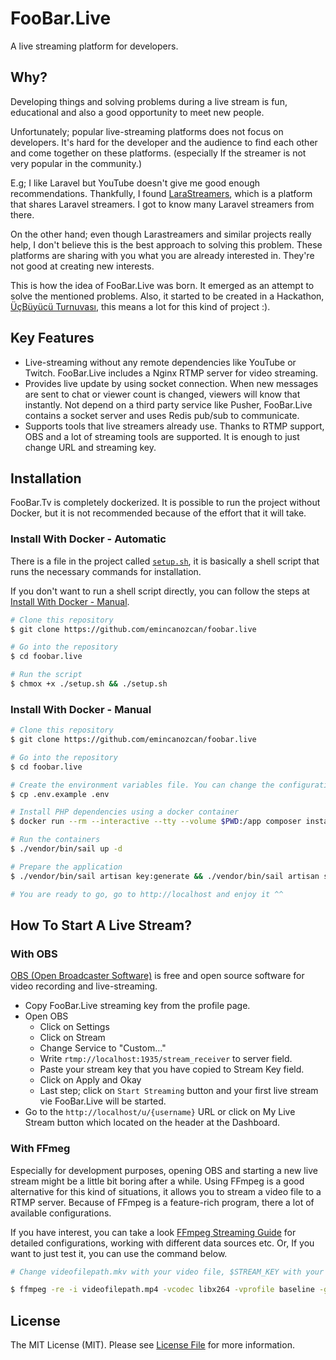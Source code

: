# FooBar.Live

A live streaming platform for developers.

## Why?

Developing things and solving problems during a live stream is fun, educational and also a good opportunity to meet new people.

Unfortunately; popular live-streaming platforms does not focus on developers. It's hard for the developer and the audience to find each other and come together on these platforms. (especially If the streamer is not very popular in the community.)

E.g; I like Laravel but YouTube doesn't give me good enough recommendations. Thankfully, I found [LaraStreamers](https://larastreamers.com/), which is a platform that shares Laravel streamers. I got to know many Laravel streamers from there. 

On the other hand; even though Larastreamers and similar projects really help, I don't believe this is the best approach to solving this problem. These platforms are sharing with you what you are already interested in. They're not good at creating new interests.

This is how the idea of FooBar.Live was born. It emerged as an attempt to solve the mentioned problems. Also, it started to be created in a Hackathon, [ÜçBüyücü Turnuvası](https://ucbuyucuturnuvasi.com/), this means a lot for this kind of project :).

## Key Features

* Live-streaming without any remote dependencies like YouTube or Twitch. FooBar.Live includes a Nginx RTMP server for video streaming.
* Provides live update by using socket connection. When new messages are sent to chat or viewer count is changed, viewers will know that instantly. Not depend on a third party service like Pusher, FooBar.Live contains a socket server and uses Redis pub/sub to communicate.  
* Supports tools that live streamers already use. Thanks to RTMP support, OBS and a lot of streaming tools are supported. It is enough to just change URL and streaming key.


## Installation

FooBar.Tv is completely dockerized. It is possible to run the project without Docker, but it is not recommended because of the effort that it will take.

### Install With Docker - Automatic

There is a file in the project called [`setup.sh`](setup.sh), it is basically a shell script that runs the necessary commands for installation.

If you don't want to run a shell script directly, you can follow the steps at [Install With Docker - Manual](#install-with-docker---manual).

```bash
# Clone this repository
$ git clone https://github.com/emincanozcan/foobar.live

# Go into the repository
$ cd foobar.live

# Run the script
$ chmox +x ./setup.sh && ./setup.sh
```


### Install With Docker - Manual

```bash
# Clone this repository
$ git clone https://github.com/emincanozcan/foobar.live

# Go into the repository
$ cd foobar.live

# Create the environment variables file. You can change the configuration in it, but it is recommended to keep it as it for first installation.
$ cp .env.example .env

# Install PHP dependencies using a docker container
$ docker run --rm --interactive --tty --volume $PWD:/app composer install

# Run the containers
$ ./vendor/bin/sail up -d

# Prepare the application
$ ./vendor/bin/sail artisan key:generate && ./vendor/bin/sail artisan storage:link && ./vendor/bin/sail artisan migrate --seed

# You are ready to go, go to http://localhost and enjoy it ^^
```

## How To Start A Live Stream?

### With OBS

[OBS (Open Broadcaster Software)](https://obsproject.com/) is free and open source software for video recording and live-streaming.

* Copy FooBar.Live streaming key from the profile page.
* Open OBS
	* Click on Settings
	* Click on Stream
	* Change Service to "Custom..."
	* Write `rtmp://localhost:1935/stream_receiver` to server field.
	* Paste your stream key that you have copied to Stream Key field.
	* Click on Apply and Okay
	* Last step; click on `Start Streaming` button and your first live stream vie FooBar.Live will be started.
* Go to the `http://localhost/u/{username}` URL or click on My Live Stream button which located on the header at the Dashboard.

### With FFmeg

Especially for development purposes, opening OBS and starting a new live stream might be a little bit boring after a while. Using FFmpeg is a good alternative for this kind of situations, it allows you to stream a video file to a RTMP server. Because of FFmpeg is a feature-rich program, there a lot of available configurations. 

If you have interest, you can take a look [FFmpeg Streaming Guide](https://trac.ffmpeg.org/wiki/StreamingGuide) for detailed configurations, working with different data sources etc. Or, If you want to just test it, you can use the command below.

```bash
# Change videofilepath.mkv with your video file, $STREAM_KEY with your stream key.

$ ffmpeg -re -i videofilepath.mp4 -vcodec libx264 -vprofile baseline -g 30 -acodec aac -strict -2 -f flv rtmp://localhost:1935/stream_receiver/$STREAM_KEY
```

## License

The MIT License (MIT). Please see [License File](LICENSE.md) for more information.
